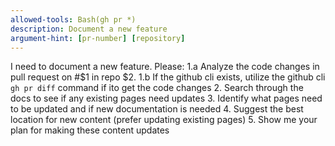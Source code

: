 ```yaml
---
allowed-tools: Bash(gh pr *)
description: Document a new feature
argument-hint: [pr-number] [repository]
---
```


I need to document a new feature. Please:
1.a Analyze the code changes in pull request on #$1 in repo $2.
1.b If the github cli exists, utilize the github cli `gh pr diff` command if ito get the code changes
2. Search through the docs to see if any existing pages need updates
3. Identify what pages need to be updated and if new documentation is needed
4. Suggest the best location for new content (prefer updating existing pages)
5. Show me your plan for making these content updates
